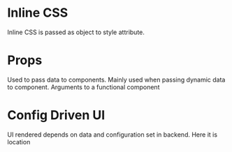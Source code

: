 # Inline CSS
Inline CSS is passed as object to style attribute.

# Props
Used to pass data to components.
Mainly used when passing dynamic data to component.
Arguments to a functional component

# Config Driven UI
UI rendered depends on data and configuration set in backend.
Here it is location